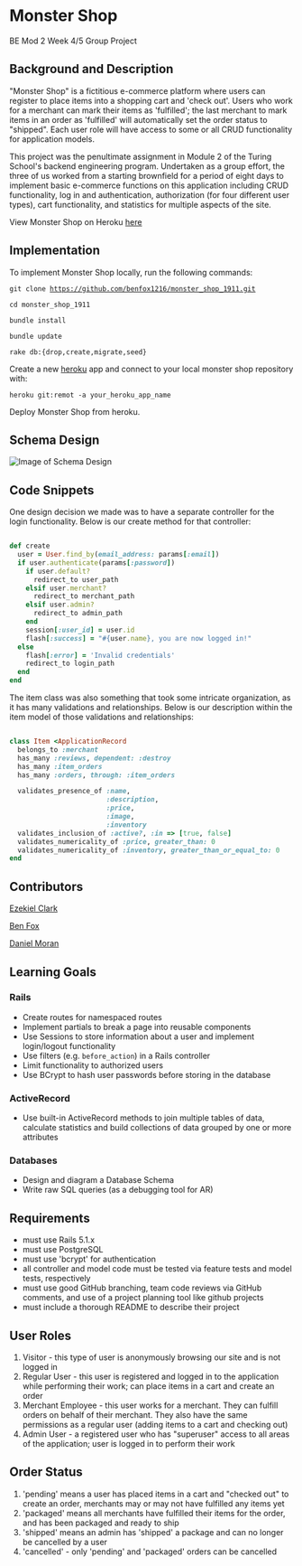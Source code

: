 # Monster Shop
BE Mod 2 Week 4/5 Group Project

## Background and Description

"Monster Shop" is a fictitious e-commerce platform where users can register to place items into a shopping cart and 'check out'. Users who work for a merchant can mark their items as 'fulfilled'; the last merchant to mark items in an order as 'fulfilled' will automatically set the order status to "shipped". Each user role will have access to some or all CRUD functionality for application models.

This project was the penultimate assignment in Module 2 of the Turing School's backend engineering program. Undertaken as a group effort, the three of us worked from a starting brownfield for a period of eight days to implement basic e-commerce functions on this application including CRUD functionality, log in and authentication, authorization (for four different user types), cart functionality, and statistics for multiple aspects of the site.

View Monster Shop on Heroku [here](https://monster-shop-group.herokuapp.com/)

## Implementation

To implement Monster Shop locally, run the following commands:

<code>git clone https://github.com/benfox1216/monster_shop_1911.git</code>

<code>cd monster_shop_1911</code>

<code>bundle install</code>

<code>bundle update</code>

<code>rake db:{drop,create,migrate,seed}</code>

Create a new [heroku](https://id.heroku.com/login) app and connect to your local monster shop repository with:

<code>heroku git:remot -a your_heroku_app_name</code>

Deploy Monster Shop from heroku.

## Schema Design
![Image of Schema Design](https://i.imgur.com/32jB4Lz.png)

## Code Snippets

One design decision we made was to have a separate controller for the login functionality. Below is our create method for that controller:

```ruby

def create
  user = User.find_by(email_address: params[:email])
  if user.authenticate(params[:password])
    if user.default?
      redirect_to user_path
    elsif user.merchant?
      redirect_to merchant_path
    elsif user.admin?
      redirect_to admin_path
    end
    session[:user_id] = user.id
    flash[:success] = "#{user.name}, you are now logged in!"
  else
    flash[:error] = 'Invalid credentials'
    redirect_to login_path
  end
end

```

The item class was also something that took some intricate organization, as it has many validations and relationships. Below is our description within the item model of those validations and relationships:

```ruby

class Item <ApplicationRecord
  belongs_to :merchant
  has_many :reviews, dependent: :destroy
  has_many :item_orders
  has_many :orders, through: :item_orders

  validates_presence_of :name,
                        :description,
                        :price,
                        :image,
                        :inventory
  validates_inclusion_of :active?, :in => [true, false]
  validates_numericality_of :price, greater_than: 0
  validates_numericality_of :inventory, greater_than_or_equal_to: 0
end

```

## Contributors

[Ezekiel Clark](https://github.com/Yetidancer)

[Ben Fox](https://github.com/benfox1216)

[Daniel Moran](https://github.com/danmoran-pro)

## Learning Goals

### Rails
* Create routes for namespaced routes
* Implement partials to break a page into reusable components
* Use Sessions to store information about a user and implement login/logout functionality
* Use filters (e.g. `before_action`) in a Rails controller
* Limit functionality to authorized users
* Use BCrypt to hash user passwords before storing in the database

### ActiveRecord
* Use built-in ActiveRecord methods to join multiple tables of data, calculate statistics and build collections of data grouped by one or more attributes

### Databases
* Design and diagram a Database Schema
* Write raw SQL queries (as a debugging tool for AR)

## Requirements

- must use Rails 5.1.x
- must use PostgreSQL
- must use 'bcrypt' for authentication
- all controller and model code must be tested via feature tests and model tests, respectively
- must use good GitHub branching, team code reviews via GitHub comments, and use of a project planning tool like github projects
- must include a thorough README to describe their project

## User Roles

1. Visitor - this type of user is anonymously browsing our site and is not logged in
2. Regular User - this user is registered and logged in to the application while performing their work; can place items in a cart and create an order
3. Merchant Employee - this user works for a merchant. They can fulfill orders on behalf of their merchant. They also have the same permissions as a regular user (adding items to a cart and checking out)
4. Admin User - a registered user who has "superuser" access to all areas of the application; user is logged in to perform their work

## Order Status

1. 'pending' means a user has placed items in a cart and "checked out" to create an order, merchants may or may not have fulfilled any items yet
2. 'packaged' means all merchants have fulfilled their items for the order, and has been packaged and ready to ship
3. 'shipped' means an admin has 'shipped' a package and can no longer be cancelled by a user
4. 'cancelled' - only 'pending' and 'packaged' orders can be cancelled

